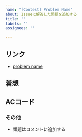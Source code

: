 ```yaml
---
name: "[Contest] Problem Name"
about: Issueに解答した問題を追加する
title: ''
labels: ''
assignees: ''

---
```


## リンク

- [problem name]()

## 着想

## ACコード

### その他

- 類題はコメントに追加する
